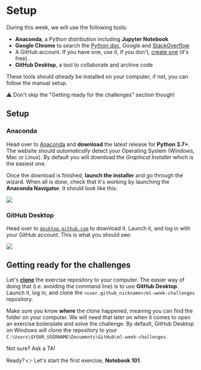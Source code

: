# Setup

During this week, we will use the following tools:

- **Anaconda**, a Python distribution including **Jupyter Notebook**
- **Google Chrome** to search the [Python doc](https://docs.python.org/3/), Google and [StackOverflow](https://stackoverflow.com/tour)
- A GitHub account. If you have one, use it, if you don't, [create one](https://github.com/join) (it's free).
- **GitHub Desktop**, a tool to collaborate and archive code

These tools should _already_ be installed on your computer, if not, you can follow the manual setup.

:warning: Don't skip the "Getting ready for the challenges" section though!

## Setup

### Anaconda

Head over to [Anaconda](https://www.anaconda.com/distribution/) and **download** the latest release for **Python 3.7+**. The website should _automatically_ detect your Operating System (Windows, Mac or Linux). By default you will download the _Graphical Installer_ which is the easiest one.

Once the download is finished, **launch the installer** and go through the wizard. When all is done, check that it's working by launching the **Anaconda Navigator**. It should look like this:

![](https://res.cloudinary.com/wagon/image/upload/v1562055906/anaconda_yxnhid.png)

### GitHub Desktop

Head over to [`desktop.github.com`](https://desktop.github.com/) to download it. Launch it, and log in with your GitHub account. This is what you should see:

![](https://res.cloudinary.com/wagon/image/upload/v1562488943/github-desktop_ax0pdx.png)

## Getting ready for the challenges

Let's [**clone**](https://help.github.com/en/articles/cloning-a-repository) the exercise repository to your computer. The easier way of doing that (i.e. avoiding the command line) is to use **GitHub Desktop**. Launch it, log in, and clone the `<user.github_nickname>/ml-week-challenges` repository.

Make sure you know **where** the clone happened, meaning you can find the folder on your computer. We will need that later on when it comes to open an exercise boilerplate and solve the challenge. By default, GitHub Desktop on Windows will clone the repository to your `C:\Users\$YOUR_USERNAME\Documents\GitHub\ml-week-challenges`.

Not sure? Ask a TA!

Ready? :point_right: Let's start the first exercise, **Notebook 101**.
